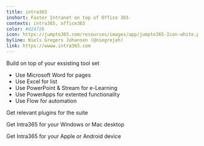 ```yaml
---
title: intra365
inshort: Faster Intranet on top of Office 365
contexts: intra365, office365
color: #d24726
icon: https://jumpto365.com/resources/images/app/jumpto365-Icon-white.png
byline: Niels Gregers Johansen (@niegrejoh)
link: https://wwww.intra365.com
---
```


Build on top of your exsisting tool set

- Use Microsoft Word for pages
- Use Excel for list
- Use PowerPoint & Stream for e-Learning
- Use PowerApps for extented functionality
- Use Flow for automation

Get relevant plugins for the suite

Get Intra365 for your Windows or Mac desktop

Get Intra365 for your Apple or Android device
